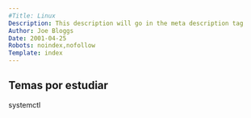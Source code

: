 ```yaml
---
#Title: Linux
Description: This description will go in the meta description tag
Author: Joe Bloggs
Date: 2001-04-25
Robots: noindex,nofollow
Template: index
---
```


## Temas por estudiar

systemctl